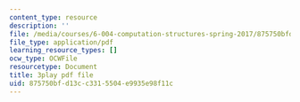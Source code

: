 ```yaml
---
content_type: resource
description: ''
file: /media/courses/6-004-computation-structures-spring-2017/875750bfd13cc3315504e9935e98f11c_TV6AtNbmLBE.pdf
file_type: application/pdf
learning_resource_types: []
ocw_type: OCWFile
resourcetype: Document
title: 3play pdf file
uid: 875750bf-d13c-c331-5504-e9935e98f11c
---
```

